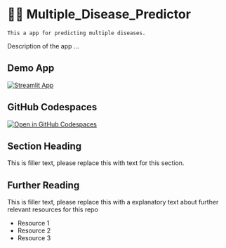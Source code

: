 # 👨‍⚕️ Multiple_Disease_Predictor
```
This a app for predicting multiple diseases.
```

Description of the app ...

## Demo App

[![Streamlit App](https://static.streamlit.io/badges/streamlit_badge_black_white.svg)](https://multiple_disease_predictor.streamlit.app/)

## GitHub Codespaces

[![Open in GitHub Codespaces](https://github.com/codespaces/badge.svg)](https://codespaces.new/streamlit/app-starter-kit?quickstart=1)

## Section Heading

This is filler text, please replace this with text for this section.

## Further Reading

This is filler text, please replace this with a explanatory text about further relevant resources for this repo
- Resource 1
- Resource 2
- Resource 3
